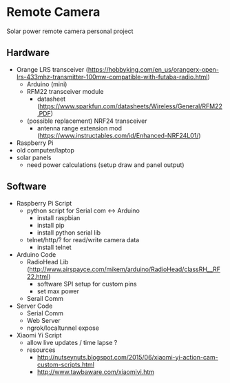 # Remote Camera
Solar power remote camera personal project

## Hardware

- Orange LRS transceiver (https://hobbyking.com/en_us/orangerx-open-lrs-433mhz-transmitter-100mw-compatible-with-futaba-radio.html)
	- Arduino (mini)
	- RFM22 transceiver module
		- datasheet (https://www.sparkfun.com/datasheets/Wireless/General/RFM22.PDF)
	- (possible replacement) NRF24 transceiver
		- antenna range extension mod (https://www.instructables.com/id/Enhanced-NRF24L01/)
- Raspberry Pi
- old computer/laptop
- solar panels
	- need power calculations (setup draw and panel output)



## Software

- Raspberry Pi Script
	- python script for Serial com <-> Arduino
		- install raspbian
		- install pip
		- install python serial lib
	- telnet/http/? for read/write camera data
		- install telnet
- Arduino Code
	- RadioHead Lib (http://www.airspayce.com/mikem/arduino/RadioHead/classRH__RF22.html)
		- software SPI setup for custom pins
		- set max power
	- Serail Comm
- Server Code
	- Serial Comm
	- Web Server
	- ngrok/localtunnel expose 
- Xiaomi Yi Script
	- allow live updates / time lapse ? 
	- resources 
		- http://nutseynuts.blogspot.com/2015/06/xiaomi-yi-action-cam-custom-scripts.html
		- http://www.tawbaware.com/xiaomiyi.htm
